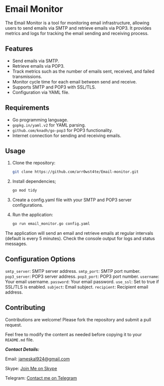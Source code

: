 # Email Monitor

The Email Monitor is a tool for monitoring email infrastructure, allowing users to send emails via SMTP and retrieve emails via POP3. It provides metrics and logs for tracking the email sending and receiving process.

## Features

- Send emails via SMTP.
- Retrieve emails via POP3.
- Track metrics such as the number of emails sent, received, and failed transmissions.
- Monitor cycle time for each email between send and receive.
- Supports SMTP and POP3 with SSL/TLS.
- Configuration via YAML file.

## Requirements

- Go programming language.
- `gopkg.in/yaml.v2` for YAML parsing.
- `github.com/knadh/go-pop3` for POP3 functionality.
- Internet connection for sending and receiving emails.

## Usage

1. Clone the repository:

   ```bash
   git clone https://github.com/arr0wst4te/Email-monitor.git

2. Install dependencies;

   ```bash
   go mod tidy

3. Create a config.yaml file with your SMTP and POP3 server configurations.


4. Run the application:

    ```bash
    go run email_monitor.go config.yaml


 The application will send an email and retrieve emails at regular intervals (default is every 5 minutes). Check the console output for logs and status messages.



## Configuration Options

`smtp_server`: SMTP server address.
`smtp_port`: SMTP port number.
`pop3_server`: POP3 server address.
`pop3_port`: POP3 port number.
`username`: Your email username.
`password`: Your email password.
`use_ssl`: Set to true if SSL/TLS is enabled.
`subject`: Email subject.
`recipient`: Recipient email address.


## Contributing

Contributions are welcome! Please fork the repository and submit a pull request.


Feel free to modify the content as needed before copying it to your `README.md` file.


***Contact Details:***

Email: jameskal924@gmail.com

Skype: [Join Me on Skype](https://join.skype.com/invite/xqvUSh5ugdbJ)

Telegram: [Contact me on Telegram](https://t.me/luckycstar55)